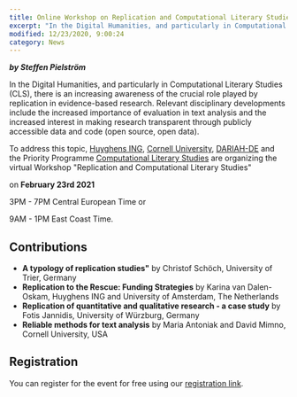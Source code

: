 ```yaml
---
title: Online Workshop on Replication and Computational Literary Studies
excerpt: "In the Digital Humanities, and particularly in Computational Literary Studies (CLS), there is an increasing awareness of the crucial role..."
modified: 12/23/2020, 9:00:24
category: News
---
```


***by Steffen Pielström***

In the Digital Humanities, and particularly in Computational Literary Studies (CLS), there is an increasing awareness of the crucial role played by replication in evidence-based research. Relevant disciplinary developments include the increased importance of evaluation in text analysis and the increased interest in making research transparent through publicly accessible data and code (open source, open data). 

To address this topic, [Huyghens ING](https://en.huygens.knaw.nl/?noredirect=en_GB), [Cornell University](https://infosci.cornell.edu/), [DARIAH-DE](https://de.dariah.eu/en/home) and the Priority Programme [Computational Literary Studies](https://dfg-spp-cls.github.io/) are organizing the virtual Workshop "Replication and Computational Literary Studies"

on **February 23rd 2021** 

3PM - 7PM Central European Time or

9AM - 1PM East Coast Time.

## Contributions ##

- **A typology of replication studies"** by Christof Schöch, University of Trier, Germany
- **Replication to the Rescue: Funding Strategies** by Karina van Dalen-Oskam, Huyghens ING and University of Amsterdam, The Netherlands
- **Replication of quantitative and qualitative research - a case
study** by Fotis Jannidis, University of Würzburg, Germany
- **Reliable methods for text analysis** by Maria Antoniak and David Mimno, Cornell University, USA

## Registration ##

You can register for the event for free using our [registration link](https://cornell.zoom.us/meeting/register/tJIucemsrT0uHt1aEK1Xe-SyY7da-xCBA7q0).
